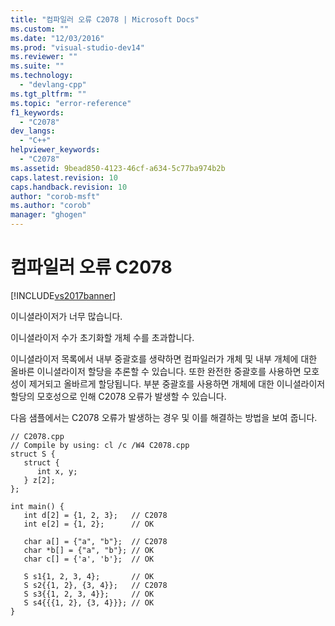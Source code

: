 ```yaml
---
title: "컴파일러 오류 C2078 | Microsoft Docs"
ms.custom: ""
ms.date: "12/03/2016"
ms.prod: "visual-studio-dev14"
ms.reviewer: ""
ms.suite: ""
ms.technology: 
  - "devlang-cpp"
ms.tgt_pltfrm: ""
ms.topic: "error-reference"
f1_keywords: 
  - "C2078"
dev_langs: 
  - "C++"
helpviewer_keywords: 
  - "C2078"
ms.assetid: 9bead850-4123-46cf-a634-5c77ba974b2b
caps.latest.revision: 10
caps.handback.revision: 10
author: "corob-msft"
ms.author: "corob"
manager: "ghogen"
---
```

# 컴파일러 오류 C2078
[!INCLUDE[vs2017banner](../../assembler/inline/includes/vs2017banner.md)]

이니셜라이저가 너무 많습니다.  
  
 이니셜라이저 수가 초기화할 개체 수를 초과합니다.  
  
 이니셜라이저 목록에서 내부 중괄호를 생략하면 컴파일러가 개체 및 내부 개체에 대한 올바른 이니셜라이저 할당을 추론할 수 있습니다.  또한 완전한 중괄호를 사용하면 모호성이 제거되고 올바르게 할당됩니다.  부분 중괄호를 사용하면 개체에 대한 이니셜라이저 할당의 모호성으로 인해 C2078 오류가 발생할 수 있습니다.  
  
 다음 샘플에서는 C2078 오류가 발생하는 경우 및 이를 해결하는 방법을 보여 줍니다.  
  
```  
// C2078.cpp  
// Compile by using: cl /c /W4 C2078.cpp  
struct S {  
   struct {  
      int x, y;  
   } z[2];  
};  
  
int main() {  
   int d[2] = {1, 2, 3};   // C2078  
   int e[2] = {1, 2};      // OK  
  
   char a[] = {"a", "b"};  // C2078  
   char *b[] = {"a", "b"}; // OK  
   char c[] = {'a', 'b'};  // OK  
  
   S s1{1, 2, 3, 4};       // OK  
   S s2{{1, 2}, {3, 4}};   // C2078  
   S s3{{1, 2, 3, 4}};     // OK  
   S s4{{{1, 2}, {3, 4}}}; // OK  
}  
  
```